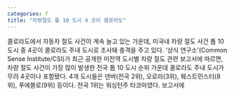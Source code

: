 ```yaml
---
categories: f
title: "차량절도 톱 10 도시 4 곳이 콜로라도"
---
```

콜로라도에서 자동차 절도 사건이 계속 늘고 있는 가운데, 미국내 차량 절도 사건 톱 10 도시 중 4곳이 콜로라도 주내 도시로 조사돼 충격을 주고 있다. ‘상식 연구소’(Common Sense Institute/CSI)가 최근 공개한 미전역 도시별 차량 절도 관련 보고서에 따르면, 차량 절도 사건이 가장 많이 발생한 전국 톱 10 도시 순위 가운데 콜로라도 주내 도시가 무려 4곳이나 포함됐다. 4개 도시들은 덴버(전국 2위), 오로라(3위), 웨스트민스터(8위), 푸에블로(9위) 등이다. 전국 1위는 워싱턴주 타코마였다. 보고서에